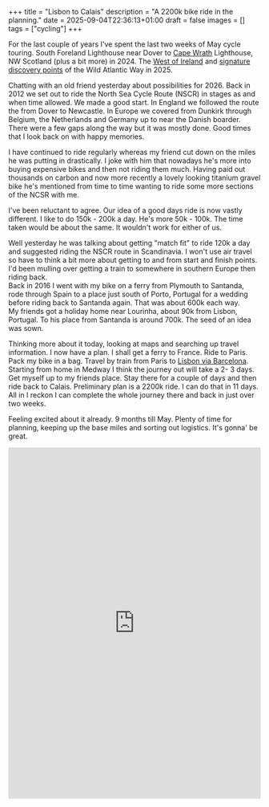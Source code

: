 +++
title = "Lisbon to Calais"
description = "A 2200k bike ride in the planning."
date = 2025-09-04T22:36:13+01:00
draft = false
images = []
tags = ["cycling"]
+++

For the last couple of years I've spent the last two weeks of May cycle touring. South Foreland Lighthouse near Dover to [Cape Wrath](https://www.bongotwisty.blog/cape_wrath/) Lighthouse, NW Scotland (plus a bit more) in 2024. The [West of Ireland](https://www.bongotwisty.blog/gallery/cycling/ireland/) and [signature discovery points](https://www.thewildatlanticway.com/discovery-points/) of the Wild Atlantic Way in 2025. 

Chatting with an old friend yesterday about possibilities for 2026. Back in 2012 we set out to ride the North Sea Cycle Route (NSCR) in stages as and when time allowed. We made a good start. In England we followed the route the from Dover to Newcastle. In Europe we covered from Dunkirk through Belgium, the Netherlands and Germany up to near the Danish boarder. There were a few gaps along the way but it was mostly done. Good times that I look back on with happy memories. 

I have continued to ride regularly whereas my friend cut down on the miles he was putting in drastically. I joke with him that nowadays he's more into buying expensive bikes and then not riding them much. Having paid out thousands on carbon and now more recently a lovely looking titanium gravel bike he's mentioned from time to time wanting to ride some more sections of the NCSR with me.  

I've been reluctant to agree. Our idea of a good days ride is now vastly different. I like to do 150k - 200k a day. He's more 50k - 100k. The time taken would be about the same. It wouldn't work for either of us. 

Well yesterday he was talking about getting "match fit" to ride 120k a day and suggested riding the NSCR route in Scandinavia.  I won't use air travel so have to think a bit more about getting to and from start and finish points.\
I'd been mulling over getting a train to somewhere in southern Europe then riding back.\
Back in 2016 I went with my bike on a ferry from Plymouth to Santanda, rode through Spain to a place just south of Porto, Portugal for a wedding before riding back to Santanda again. That was about 600k each way.\
My friends got a holiday home near Lourinha, about 90k from Lisbon, Portugal. To his place from Santanda is around 700k. The seed of an idea was sown.  

Thinking more about it today, looking at maps and searching up travel information. I now have a plan. I shall get a ferry to France. Ride to Paris. Pack my bike in a bag. Travel by train from Paris to [Lisbon via Barcelona](https://www.seat61.com/Portugal.htm#London_to_Lisbon_via_Barcelona_&_Madrid).\
Starting from home in Medway I think the journey out will take a 2- 3 days. Get myself up to my friends place. Stay there for a couple of days and then ride back to Calais. Preliminary plan is a 2200k ride. I can do that in 11 days. All in I reckon I can complete the whole journey there and back in just over two weeks. 

Feeling excited about it already. 9 months till May. Plenty of time for planning, keeping up the base miles and sorting out logistics. It's gonna' be great. 

<iframe src="https://ridewithgps.com/embeds?type=route&id=52524261&title=Lourinha%20to%20Calais&metricUnits=true&sampleGraph=true&distanceMarkers=true" style="width: 1px; min-width: 100%; height: 700px; border: none;" scrolling="no"></iframe>

